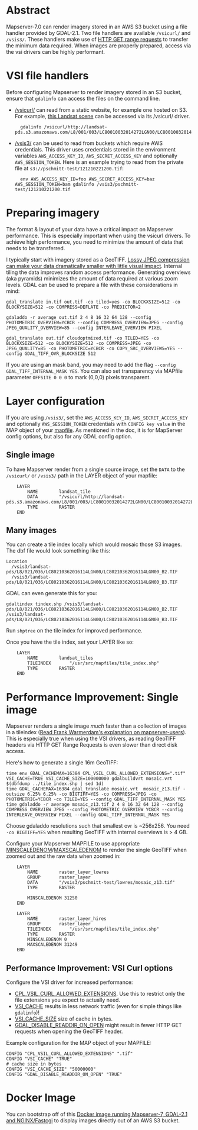Abstract
========

Mapserver-7.0 can render imagery stored in an AWS S3 bucket using a file handler provided by GDAL-2.1. Two file handlers are available `/vsicurl/` and `/vsis3/`. These handlers make use of [HTTP GET range requests](https://tools.ietf.org/html/rfc7233) to transfer the minimum data required.  When images are properly prepared, access via the vsi drivers can be highly performant.

VSI file handlers
=================
Before configuring Mapserver to render imagery stored in an S3 bucket, ensure that `gdalinfo` can access the files on the command line.

- [/vsicurl/](http://gdal.org/cpl__vsi_8h.html#a4f791960f2d86713d16e99e9c0c36258) can read from a static website, for example one hosted on S3.  For example, [this Landsat scene](http://landsat-pds.s3.amazonaws.com/L8/001/003/LC80010032014272LGN00/index.html) can be accessed via its /vsicurl/ driver.

        gdalinfo /vsicurl/http://landsat-pds.s3.amazonaws.com/L8/001/003/LC80010032014272LGN00/LC80010032014272LGN00_B1.TIF

- [/vsis3/](http://www.gdal.org/cpl__vsi_8h.html#a5b4754999acd06444bfda172ff2aaa16) can be used to read from buckets which require AWS credentials.  This driver uses credentials stored in the environment variables `AWS_ACCESS_KEY_ID`, `AWS_SECRET_ACCESS_KEY` and optionally `AWS_SESSION_TOKEN`.  Here is an example trying to read from the private file at `s3://pschmitt-test/121210221200.tif`:

        env AWS_ACCESS_KEY_ID=foo AWS_SECRET_ACCESS_KEY=baz AWS_SESSION_TOKEN=bam gdalinfo /vsis3/pschmitt-test/121210221200.tif

Preparing imagery
=================

The format & layout of your data have a critical impact on Mapserver performance.  This is especially important when using the vsicurl drivers. To achieve high performance, you need to minimize the amount of data that needs to be transferred.

I typically start with imagery stored as a GeoTIFF. [Lossy JPEG compression can make your data dramatically smaller with little visual impact](http://blog.cleverelephant.ca/2015/02/geotiff-compression-for-dummies.html). Internal tiling the data improves random access performance. Generating overviews (aka pyramids) minimizes the amount of data required at various zoom levels.  GDAL can be used to prepare a file with these considerations in mind:

    gdal_translate in.tif out.tif -co tiled=yes -co BLOCKXSIZE=512 -co BLOCKYSIZE=512 -co COMPRESS=DEFLATE -co PREDICTOR=2   

    gdaladdo -r average out.tif 2 4 8 16 32 64 128 --config PHOTOMETRIC_OVERVIEW=YCBCR --config COMPRESS_OVERVIEW=JPEG --config JPEG_QUALITY_OVERVIEW=85 --config INTERLEAVE_OVERVIEW PIXEL 

    gdal_translate out.tif cloudoptmized.tif -co TILED=YES -co BLOCKXSIZE=512 -co BLOCKYSIZE=512 -co COMPRESS=JPEG -co JPEG_QUALITY=85 -co PHOTOMETRIC=YCBCR -co COPY_SRC_OVERVIEWS=YES --config GDAL_TIFF_OVR_BLOCKSIZE 512

If you are using an mask band, you may need to add the flag `--config GDAL_TIFF_INTERNAL_MASK YES`. You can also set transparency via MAPfile parameter `OFFSITE 0 0 0` to mark (0,0,0) pixels transparent.

Layer configuration
===================

If you are using `/vsis3/`, set the `AWS_ACCESS_KEY_ID`, `AWS_SECRET_ACCESS_KEY` and optionally `AWS_SESSION_TOKEN` credentials with `CONFIG key value` in the MAP object of your [mapfile](http://mapserver.org/mapfile/map.html).  As mentioned in the doc, it is for MapServer config options, but also for any GDAL config option.

Single image
------------

To have Mapserver render from a single source image, set the `DATA` to the `/vsicurl/` or `/vsis3/` path in the LAYER object of your mapfile:

    	LAYER
    		NAME		landsat_tile
    		DATA		"/vsicurl/http://landsat-pds.s3.amazonaws.com/L8/001/003/LC80010032014272LGN00/LC80010032014272LGN00_B1.TIF"
    		TYPE		RASTER
    	END

Many images
-----------

You can create a tile index locally which would mosaic those S3 images. The dbf file would look something like this: 

    Location 
      /vsis3/landsat-pds/L8/021/036/LC80210362016114LGN00/LC80210362016114LGN00_B2.TIF 
      /vsis3/landsat-pds/L8/021/036/LC80210362016114LGN00/LC80210362016114LGN00_B3.TIF 

GDAL can even generate this for you:

    gdaltindex tindex.shp /vsis3/landsat-pds/L8/021/036/LC80210362016114LGN00/LC80210362016114LGN00_B2.TIF /vsis3/landsat-pds/L8/021/036/LC80210362016114LGN00/LC80210362016114LGN00_B3.TIF

Run `shptree` on the tile index for improved performance.

Once you have the tile index, set your LAYER like so:

    	LAYER
    		NAME		landsat_tiles
    		TILEINDEX       "/usr/src/mapfiles/tile_index.shp"
    		TYPE		RASTER
    	END

Performance Improvement: Single image
======================================

Mapserver renders a single image _much_ faster than a collection of images in a tileindex ([Read Frank Warmerdam's explanation on mapserver-users](http://osgeo-org.1560.x6.nabble.com/UMN-MAPSERVER-USERS-GeoTIFF-overviews-TILEINDEX-Large-dataset-performance-tt4301064.html#a4301084)).  This is especially true when using the VSI drivers, as reading GeoTIFF headers via HTTP GET Range Requests is even slower than direct disk access.

Here's how to generate a single 16m GeoTIFF:

    time env GDAL_CACHEMAX=16384 CPL_VSIL_CURL_ALLOWED_EXTENSIONS=".tif" VSI_CACHE=TRUE VSI_CACHE_SIZE=100000000 gdalbuildvrt mosaic.vrt $(dbfdump ../tile_index.shp | sed 1d)
    time GDAL_CACHEMAX=16384 gdal_translate mosaic.vrt  mosaic_z13.tif -outsize 6.25% 6.25% -co BIGTIFF=YES -co COMPRESS=JPEG -co PHOTOMETRIC=YCBCR -co TILED=YES --config GDAL_TIFF_INTERNAL_MASK YES
    time gdaladdo -r average mosaic_z13.tif 2 4 8 16 32 64 128 --config COMPRESS_OVERVIEW JPEG --config PHOTOMETRIC_OVERVIEW YCBCR --config INTERLEAVE_OVERVIEW PIXEL --config GDAL_TIFF_INTERNAL_MASK YES

Choose gdaladdo resolutions such that smallest ovr is ~256x256. You need `-co BIGTIFF=YES` when resulting GeoTIFF with internal overviews is > 4 GB.

Configure your Mapserver MAPFILE to use appropriate [MINSCALEDENOM](http://mapserver.org/mapfile/class.html#index-10)/[MAXSCALEDENOM](http://mapserver.org/mapfile/class.html#index-8) to render the single GeoTIFF when zoomed out and the raw data when zoomed in:

    	LAYER
    		NAME		raster_layer_lowres
    		GROUP		raster_layer
    		DATA		"/vsis3/pschmitt-test/lowres/mosaic_z13.tif"
    		TYPE		RASTER
    
    		MINSCALEDENOM 31250
    	END
    
    	LAYER
    		NAME		raster_layer_hires
    		GROUP		raster_layer
    		TILEINDEX       "/usr/src/mapfiles/tile_index.shp"
    		TYPE		RASTER
    		MINSCALEDENOM 0
    		MAXSCALEDENOM 31249
    	END


Performance Improvement: VSI Curl options
-----------------------------------------

Configure the VSI driver for increased performance:
- [CPL_VSIL_CURL_ALLOWED_EXTENSIONS](https://trac.osgeo.org/gdal/wiki/ConfigOptions#CPL_VSIL_CURL_ALLOWED_EXTENSIONS).  Use this to restrict only the file extensions you expect to actually need.
- [VSI_CACHE](https://trac.osgeo.org/gdal/wiki/ConfigOptions#VSI_CACHE) results in less network traffic (even for simple things like `gdalinfo`)!
- [VSI_CACHE_SIZE](https://trac.osgeo.org/gdal/wiki/ConfigOptions#VSI_CACHE) size of cache in bytes.
- [GDAL_DISABLE_READDIR_ON_OPEN](https://trac.osgeo.org/gdal/wiki/ConfigOptions#GDAL_DISABLE_READDIR_ON_OPEN) might result in fewer HTTP GET requests when opening the GeoTIFF header.

Example configuration for the MAP object of your MAPFILE:

	CONFIG "CPL_VSIL_CURL_ALLOWED_EXTENSIONS" ".tif"
	CONFIG "VSI_CACHE" "TRUE"
	# cache size in bytes
	CONFIG "VSI_CACHE_SIZE" "50000000"
	CONFIG "GDAL_DISABLE_READDIR_ON_OPEN" "TRUE"

Docker Image
============
You can bootstrap off of this [Docker image running Mapserver-7, GDAL-2.1 and NGINX/Fastcgi](https://github.com/pedros007/mapserver-docker) to display images directly out of an AWS S3 bucket.